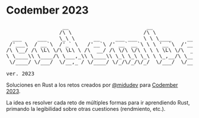# Codember 2023

<pre>                  __                         __
                 /\ \                       /\ \
  ___     ___    \_\ \      __     ___ ___  \ \ \____     __    _ __
 /'___\  / __`\  /'_` \   /'__`\ /' __` __`\ \ \ '__`\  /'__`\ /\`'__\
/\ \__/ /\ \L\ \/\ \L\ \ /\  __/ /\ \/\ \/\ \ \ \ \L\ \/\  __/ \ \ \/
\ \____\\ \____/\ \___,_\\ \____\\ \_\ \_\ \_\ \ \_,__/\ \____\ \ \_\
 \/____/ \/___/  \/__,_ / \/____/ \/_/\/_/\/_/  \/___/  \/____/  \/_/

ver. 2023
</pre>

Soluciones en Rust a los retos creados por [@midudev](https://github.com/midudev/) para [Codember 2023](https://codember.dev/).

La idea es resolver cada reto de múltiples formas para ir aprendiendo Rust, primando la legibilidad sobre otras cuestiones (rendmiento, etc.). 
